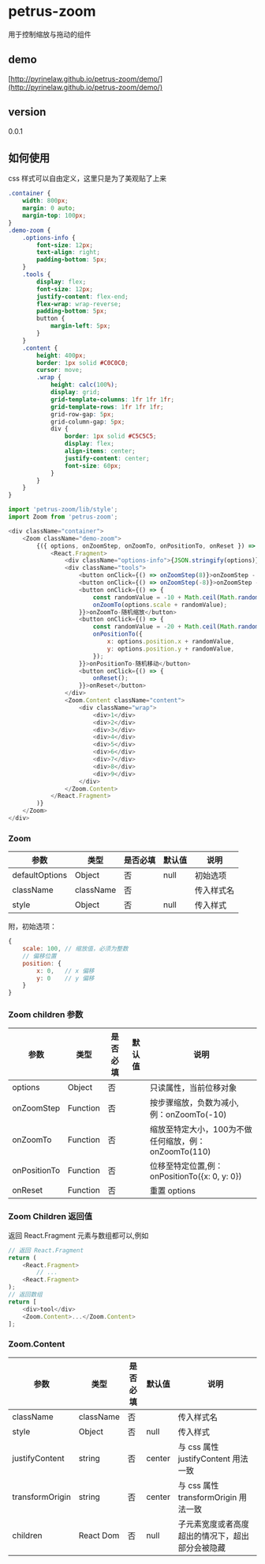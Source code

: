 # petrus-zoom
用于控制缩放与拖动的组件

## demo
[http://pyrinelaw.github.io/petrus-zoom/demo/](http://pyrinelaw.github.io/petrus-zoom/demo/)

## version
0.0.1

## 如何使用
css 样式可以自由定义，这里只是为了美观贴了上来
```css
.container {
    width: 800px;
    margin: 0 auto;
    margin-top: 100px;
}
.demo-zoom {
    .options-info {
        font-size: 12px;
        text-align: right;
        padding-bottom: 5px;
    }
    .tools {
        display: flex;
        font-size: 12px;
        justify-content: flex-end;
        flex-wrap: wrap-reverse;
        padding-bottom: 5px;
        button {
            margin-left: 5px;
        }
    }
    .content {
        height: 400px;
        border: 1px solid #C0C0C0;
        cursor: move;
        .wrap {
            height: calc(100%);
            display: grid;
            grid-template-columns: 1fr 1fr 1fr;
            grid-template-rows: 1fr 1fr 1fr;
            grid-row-gap: 5px;
            grid-column-gap: 5px;
            div {
                border: 1px solid #C5C5C5;
                display: flex;
                align-items: center;
                justify-content: center;
                font-size: 60px;
            }
        }
    }
}
```
```js
import 'petrus-zoom/lib/style';
import Zoom from 'petrus-zoom';

<div className="container">
    <Zoom className="demo-zoom">
        {({ options, onZoomStep, onZoomTo, onPositionTo, onReset }) => (
            <React.Fragment>
                <div className="options-info">{JSON.stringify(options)}</div>
                <div className="tools">
                    <button onClick={() => onZoomStep(8)}>onZoomStep - out</button>
                    <button onClick={() => onZoomStep(-8)}>onZoomStep - in</button>
                    <button onClick={() => {
                        const randomValue = -10 + Math.ceil(Math.random() * 20);
                        onZoomTo(options.scale + randomValue);
                    }}>onZoomTo-随机缩放</button>
                    <button onClick={() => {
                        const randomValue = -20 + Math.ceil(Math.random() * 40);
                        onPositionTo({
                            x: options.position.x + randomValue,
                            y: options.position.y + randomValue,
                        });
                    }}>onPositionTo-随机移动</button>
                    <button onClick={() => {
                        onReset();
                    }}>onReset</button>
                </div>
                <Zoom.Content className="content">
                    <div className="wrap">
                        <div>1</div>
                        <div>2</div>
                        <div>3</div>
                        <div>4</div>
                        <div>5</div>
                        <div>6</div>
                        <div>7</div>
                        <div>8</div>
                        <div>9</div>
                    </div>
                </Zoom.Content>
            </React.Fragment>
        )}
    </Zoom>
</div>
```

### Zoom
| 参数 | 类型 | 是否必填 | 默认值 | 说明 |
|------|------|------|------|------|
| defaultOptions | Object | 否 | null | 初始选项 |
| className | className | 否 |  | 传入样式名 |
| style | Object | 否 | null | 传入样式 |

附，初始选项：

``` javascript
{ 
    scale: 100, // 缩放值，必须为整数
    // 偏移位置
    position: { 
        x: 0,   // x 偏移
        y: 0    // y 偏移
    }
}
```

### Zoom children 参数
| 参数 | 类型 | 是否必填 | 默认值 | 说明 |
|------|------|------|------|------|
| options | Object | 否 |  | 只读属性，当前位移对象 |
| onZoomStep | Function | 否 |  | 按步骤缩放，负数为减小, 例：onZoomTo(-10) |
| onZoomTo | Function | 否 |  | 缩放至特定大小，100为不做任何缩放，例：onZoomTo(110) |
| onPositionTo | Function | 否 |  | 位移至特定位置,例：onPositionTo({x: 0, y: 0})|
| onReset | Function | 否 |  | 重置 options |

### Zoom Children 返回值
返回 React.Fragment 元素与数组都可以,例如

``` javascript
// 返回 React.Fragment
return (
    <React.Fragment>
        // ...
    <React.Fragment>
);
// 返回数组
return [
    <div>tool</div>
    <Zoom.Content>...</Zoom.Content>
];
```

### Zoom.Content
| 参数 | 类型 | 是否必填 | 默认值 | 说明 |
|------|------|------|------|------|
| className | className | 否 |  | 传入样式名 |
| style | Object | 否 | null | 传入样式 |
| justifyContent | string | 否 | center | 与 css 属性 justifyContent 用法一致 |
| transformOrigin | string | 否 | center | 与 css 属性 transformOrigin 用法一致 |
| children | React Dom | 否 | null | 子元素宽度或者高度超出的情况下，超出部分会被隐藏 |